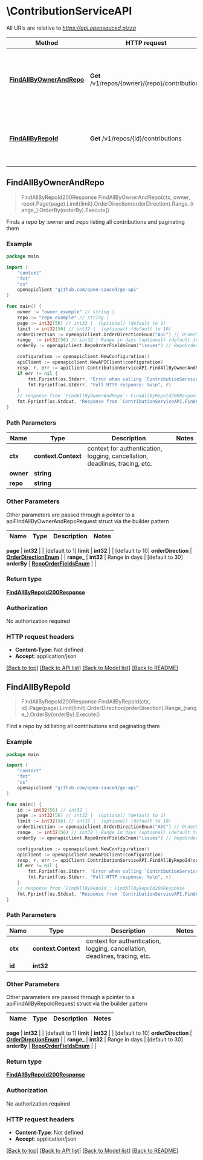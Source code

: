 # \ContributionServiceAPI

All URIs are relative to *https://api.opensauced.pizza*

Method | HTTP request | Description
------------- | ------------- | -------------
[**FindAllByOwnerAndRepo**](ContributionServiceAPI.md#FindAllByOwnerAndRepo) | **Get** /v1/repos/{owner}/{repo}/contributions | Finds a repo by :owner and :repo listing all contributions and paginating them
[**FindAllByRepoId**](ContributionServiceAPI.md#FindAllByRepoId) | **Get** /v1/repos/{id}/contributions | Find a repo by :id listing all contributions and paginating them



## FindAllByOwnerAndRepo

> FindAllByRepoId200Response FindAllByOwnerAndRepo(ctx, owner, repo).Page(page).Limit(limit).OrderDirection(orderDirection).Range_(range_).OrderBy(orderBy).Execute()

Finds a repo by :owner and :repo listing all contributions and paginating them

### Example

```go
package main

import (
    "context"
    "fmt"
    "os"
    openapiclient "github.com/open-sauced/go-api"
)

func main() {
    owner := "owner_example" // string | 
    repo := "repo_example" // string | 
    page := int32(56) // int32 |  (optional) (default to 1)
    limit := int32(56) // int32 |  (optional) (default to 10)
    orderDirection := openapiclient.OrderDirectionEnum("ASC") // OrderDirectionEnum |  (optional)
    range_ := int32(56) // int32 | Range in days (optional) (default to 30)
    orderBy := openapiclient.RepoOrderFieldsEnum("issues") // RepoOrderFieldsEnum |  (optional)

    configuration := openapiclient.NewConfiguration()
    apiClient := openapiclient.NewAPIClient(configuration)
    resp, r, err := apiClient.ContributionServiceAPI.FindAllByOwnerAndRepo(context.Background(), owner, repo).Page(page).Limit(limit).OrderDirection(orderDirection).Range_(range_).OrderBy(orderBy).Execute()
    if err != nil {
        fmt.Fprintf(os.Stderr, "Error when calling `ContributionServiceAPI.FindAllByOwnerAndRepo``: %v\n", err)
        fmt.Fprintf(os.Stderr, "Full HTTP response: %v\n", r)
    }
    // response from `FindAllByOwnerAndRepo`: FindAllByRepoId200Response
    fmt.Fprintf(os.Stdout, "Response from `ContributionServiceAPI.FindAllByOwnerAndRepo`: %v\n", resp)
}
```

### Path Parameters


Name | Type | Description  | Notes
------------- | ------------- | ------------- | -------------
**ctx** | **context.Context** | context for authentication, logging, cancellation, deadlines, tracing, etc.
**owner** | **string** |  | 
**repo** | **string** |  | 

### Other Parameters

Other parameters are passed through a pointer to a apiFindAllByOwnerAndRepoRequest struct via the builder pattern


Name | Type | Description  | Notes
------------- | ------------- | ------------- | -------------


 **page** | **int32** |  | [default to 1]
 **limit** | **int32** |  | [default to 10]
 **orderDirection** | [**OrderDirectionEnum**](OrderDirectionEnum.md) |  | 
 **range_** | **int32** | Range in days | [default to 30]
 **orderBy** | [**RepoOrderFieldsEnum**](RepoOrderFieldsEnum.md) |  | 

### Return type

[**FindAllByRepoId200Response**](FindAllByRepoId200Response.md)

### Authorization

No authorization required

### HTTP request headers

- **Content-Type**: Not defined
- **Accept**: application/json

[[Back to top]](#) [[Back to API list]](../README.md#documentation-for-api-endpoints)
[[Back to Model list]](../README.md#documentation-for-models)
[[Back to README]](../README.md)


## FindAllByRepoId

> FindAllByRepoId200Response FindAllByRepoId(ctx, id).Page(page).Limit(limit).OrderDirection(orderDirection).Range_(range_).OrderBy(orderBy).Execute()

Find a repo by :id listing all contributions and paginating them

### Example

```go
package main

import (
    "context"
    "fmt"
    "os"
    openapiclient "github.com/open-sauced/go-api"
)

func main() {
    id := int32(56) // int32 | 
    page := int32(56) // int32 |  (optional) (default to 1)
    limit := int32(56) // int32 |  (optional) (default to 10)
    orderDirection := openapiclient.OrderDirectionEnum("ASC") // OrderDirectionEnum |  (optional)
    range_ := int32(56) // int32 | Range in days (optional) (default to 30)
    orderBy := openapiclient.RepoOrderFieldsEnum("issues") // RepoOrderFieldsEnum |  (optional)

    configuration := openapiclient.NewConfiguration()
    apiClient := openapiclient.NewAPIClient(configuration)
    resp, r, err := apiClient.ContributionServiceAPI.FindAllByRepoId(context.Background(), id).Page(page).Limit(limit).OrderDirection(orderDirection).Range_(range_).OrderBy(orderBy).Execute()
    if err != nil {
        fmt.Fprintf(os.Stderr, "Error when calling `ContributionServiceAPI.FindAllByRepoId``: %v\n", err)
        fmt.Fprintf(os.Stderr, "Full HTTP response: %v\n", r)
    }
    // response from `FindAllByRepoId`: FindAllByRepoId200Response
    fmt.Fprintf(os.Stdout, "Response from `ContributionServiceAPI.FindAllByRepoId`: %v\n", resp)
}
```

### Path Parameters


Name | Type | Description  | Notes
------------- | ------------- | ------------- | -------------
**ctx** | **context.Context** | context for authentication, logging, cancellation, deadlines, tracing, etc.
**id** | **int32** |  | 

### Other Parameters

Other parameters are passed through a pointer to a apiFindAllByRepoIdRequest struct via the builder pattern


Name | Type | Description  | Notes
------------- | ------------- | ------------- | -------------

 **page** | **int32** |  | [default to 1]
 **limit** | **int32** |  | [default to 10]
 **orderDirection** | [**OrderDirectionEnum**](OrderDirectionEnum.md) |  | 
 **range_** | **int32** | Range in days | [default to 30]
 **orderBy** | [**RepoOrderFieldsEnum**](RepoOrderFieldsEnum.md) |  | 

### Return type

[**FindAllByRepoId200Response**](FindAllByRepoId200Response.md)

### Authorization

No authorization required

### HTTP request headers

- **Content-Type**: Not defined
- **Accept**: application/json

[[Back to top]](#) [[Back to API list]](../README.md#documentation-for-api-endpoints)
[[Back to Model list]](../README.md#documentation-for-models)
[[Back to README]](../README.md)

